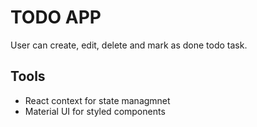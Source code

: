 # TODO APP

User can create, edit, delete and mark as done todo task.

## Tools

- React context for state managmnet
- Material UI for styled components
